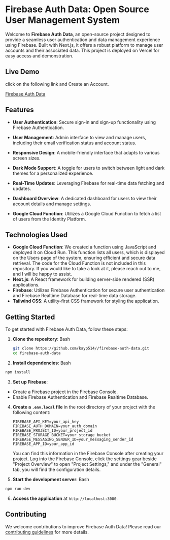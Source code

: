 # Firebase Auth Data: Open Source User Management System

Welcome to **Firebase Auth Data**, an open-source project designed to provide a seamless user authentication and data management experience using Firebase. Built with Next.js, it offers a robust platform to manage user accounts and their associated data. This project is deployed on Vercel for easy access and demonstration.

## Live Demo
click on the following link and Create an Account.

[Firebase Auth Data](https://firebase-auth-data-kayp514.vercel.app/)


## Features

- **User Authentication**: Secure sign-in and sign-up functionality using Firebase Authentication.

- **User Management**: Admin interface to view and manage users, including their email verification status and account status.

- **Responsive Design**: A mobile-friendly interface that adapts to various screen sizes.

- **Dark Mode Support**: A toggle for users to switch between light and dark themes for a personalized experience.

- **Real-Time Updates**: Leveraging Firebase for real-time data fetching and updates.

- **Dashboard Overview**: A dedicated dashboard for users to view their account details and manage settings.

- **Google Cloud Function**: Utilizes a Google Cloud Function to fetch a list of users from the Identity Platform.


## Technologies Used

- **Google Cloud Function**: We created a function using JavaScript and deployed it on Cloud Run. This function lists all users, which is displayed on the Users page of the system, ensuring efficient and secure data retrieval. The code for the Cloud Function is not included in this repository. If you would like to take a look at it, please reach out to me, and I will be happy to assist.
- **Next.js**: A React framework for building server-side rendered (SSR) applications.
- **Firebase**: Utilizes Firebase Authentication for secure user authentication and Firebase Realtime Database for real-time data storage.
- **Tailwind CSS**: A utility-first CSS framework for styling the application.

## Getting Started

To get started with Firebase Auth Data, follow these steps:

1. **Clone the repository**:
Bash
   ```bash
   git clone https://github.com/kayp514//firebase-auth-data.git
   cd firebase-auth-data
   ```

2. **Install dependencies**:
Bash
```bash
npm install
```

3. **Set up Firebase**:
- Create a Firebase project in the Firebase Console.
- Enable Firebase Authentication and Firebase Realtime Database.

4. **Create a `.env.local` file** in the root directory of your project with the following content:

   ```
   FIREBASE_API_KEY=your_api_key
   FIREBASE_AUTH_DOMAIN=your_auth_domain
   FIREBASE_PROJECT_ID=your_project_id
   FIREBASE_STORAGE_BUCKET=your_storage_bucket
   FIREBASE_MESSAGING_SENDER_ID=your_messaging_sender_id
   FIREBASE_APP_ID=your_app_id
   ```

   You can find this information in the Firebase Console after creating your project. Log into the Firebase Console, click the settings gear beside "Project Overview" to open "Project Settings," and under the "General" tab, you will find the configuration details.

5. **Start the development server**:
Bash
```bash
npm run dev
```

6. **Access the application** at `http://localhost:3000`.

## Contributing

We welcome contributions to improve Firebase Auth Data! Please read our [contributing guidelines](CONTRIBUTING.md) for more details.

